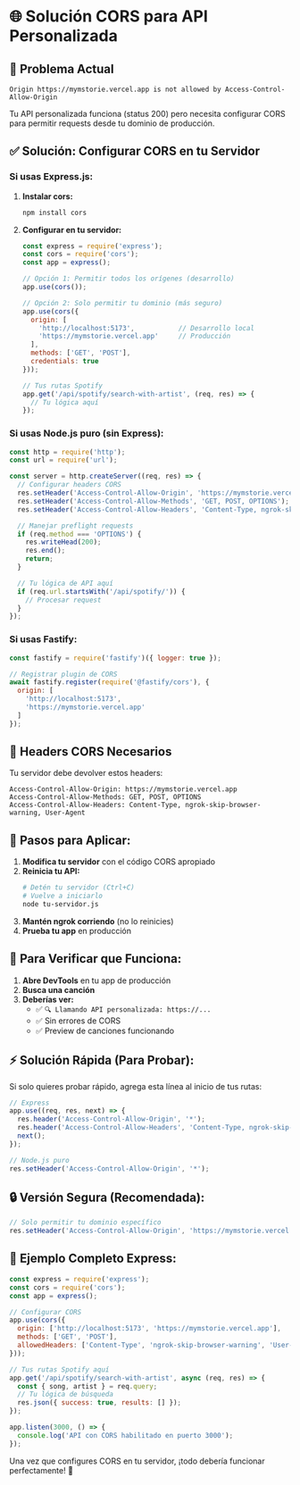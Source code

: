 # 🌐 Solución CORS para API Personalizada

## 🚨 Problema Actual
```
Origin https://mymstorie.vercel.app is not allowed by Access-Control-Allow-Origin
```

Tu API personalizada funciona (status 200) pero necesita configurar CORS para permitir requests desde tu dominio de producción.

## ✅ Solución: Configurar CORS en tu Servidor

### **Si usas Express.js:**

1. **Instalar cors:**
   ```bash
   npm install cors
   ```

2. **Configurar en tu servidor:**
   ```javascript
   const express = require('express');
   const cors = require('cors');
   const app = express();

   // Opción 1: Permitir todos los orígenes (desarrollo)
   app.use(cors());

   // Opción 2: Solo permitir tu dominio (más seguro)
   app.use(cors({
     origin: [
       'http://localhost:5173',           // Desarrollo local
       'https://mymstorie.vercel.app'     // Producción
     ],
     methods: ['GET', 'POST'],
     credentials: true
   }));

   // Tus rutas Spotify
   app.get('/api/spotify/search-with-artist', (req, res) => {
     // Tu lógica aquí
   });
   ```

### **Si usas Node.js puro (sin Express):**

```javascript
const http = require('http');
const url = require('url');

const server = http.createServer((req, res) => {
  // Configurar headers CORS
  res.setHeader('Access-Control-Allow-Origin', 'https://mymstorie.vercel.app');
  res.setHeader('Access-Control-Allow-Methods', 'GET, POST, OPTIONS');
  res.setHeader('Access-Control-Allow-Headers', 'Content-Type, ngrok-skip-browser-warning, User-Agent');

  // Manejar preflight requests
  if (req.method === 'OPTIONS') {
    res.writeHead(200);
    res.end();
    return;
  }

  // Tu lógica de API aquí
  if (req.url.startsWith('/api/spotify/')) {
    // Procesar request
  }
});
```

### **Si usas Fastify:**

```javascript
const fastify = require('fastify')({ logger: true });

// Registrar plugin de CORS
await fastify.register(require('@fastify/cors'), {
  origin: [
    'http://localhost:5173',
    'https://mymstorie.vercel.app'
  ]
});
```

## 🎯 Headers CORS Necesarios

Tu servidor debe devolver estos headers:

```
Access-Control-Allow-Origin: https://mymstorie.vercel.app
Access-Control-Allow-Methods: GET, POST, OPTIONS
Access-Control-Allow-Headers: Content-Type, ngrok-skip-browser-warning, User-Agent
```

## 🚀 Pasos para Aplicar:

1. **Modifica tu servidor** con el código CORS apropiado
2. **Reinicia tu API:**
   ```bash
   # Detén tu servidor (Ctrl+C)
   # Vuelve a iniciarlo
   node tu-servidor.js
   ```
3. **Mantén ngrok corriendo** (no lo reinicies)
4. **Prueba tu app** en producción

## 🧪 Para Verificar que Funciona:

1. **Abre DevTools** en tu app de producción
2. **Busca una canción**
3. **Deberías ver:**
   - ✅ `🔍 Llamando API personalizada: https://...`
   - ✅ Sin errores de CORS
   - ✅ Preview de canciones funcionando

## ⚡ Solución Rápida (Para Probar):

Si solo quieres probar rápido, agrega esta línea al inicio de tus rutas:

```javascript
// Express
app.use((req, res, next) => {
  res.header('Access-Control-Allow-Origin', '*');
  res.header('Access-Control-Allow-Headers', 'Content-Type, ngrok-skip-browser-warning, User-Agent');
  next();
});

// Node.js puro
res.setHeader('Access-Control-Allow-Origin', '*');
```

## 🔒 Versión Segura (Recomendada):

```javascript
// Solo permitir tu dominio específico
res.setHeader('Access-Control-Allow-Origin', 'https://mymstorie.vercel.app');
```

## 📝 Ejemplo Completo Express:

```javascript
const express = require('express');
const cors = require('cors');
const app = express();

// Configurar CORS
app.use(cors({
  origin: ['http://localhost:5173', 'https://mymstorie.vercel.app'],
  methods: ['GET', 'POST'],
  allowedHeaders: ['Content-Type', 'ngrok-skip-browser-warning', 'User-Agent']
}));

// Tus rutas Spotify aquí
app.get('/api/spotify/search-with-artist', async (req, res) => {
  const { song, artist } = req.query;
  // Tu lógica de búsqueda
  res.json({ success: true, results: [] });
});

app.listen(3000, () => {
  console.log('API con CORS habilitado en puerto 3000');
});
```

Una vez que configures CORS en tu servidor, ¡todo debería funcionar perfectamente! 🎵
